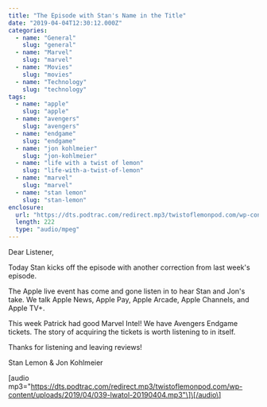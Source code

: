 ```yaml
---
title: "The Episode with Stan's Name in the Title"
date: "2019-04-04T12:30:12.000Z"
categories:
  - name: "General"
    slug: "general"
  - name: "Marvel"
    slug: "marvel"
  - name: "Movies"
    slug: "movies"
  - name: "Technology"
    slug: "technology"
tags:
  - name: "apple"
    slug: "apple"
  - name: "avengers"
    slug: "avengers"
  - name: "endgame"
    slug: "endgame"
  - name: "jon kohlmeier"
    slug: "jon-kohlmeier"
  - name: "life with a twist of lemon"
    slug: "life-with-a-twist-of-lemon"
  - name: "marvel"
    slug: "marvel"
  - name: "stan lemon"
    slug: "stan-lemon"
enclosure:
  url: "https://dts.podtrac.com/redirect.mp3/twistoflemonpod.com/wp-content/uploads/2019/04/039-lwatol-20190404.mp3"
  length: 222
  type: "audio/mpeg"
---
```


Dear Listener,

Today Stan kicks off the episode with another correction from last week's episode.

The Apple live event has come and gone listen in to hear Stan and Jon's take. We talk Apple News, Apple Pay, Apple Arcade, Apple Channels, and Apple TV+.

This week Patrick had good Marvel Intel! We have Avengers Endgame tickets. The story of acquiring the tickets is worth listening to in itself.

Thanks for listening and leaving reviews!

Stan Lemon & Jon Kohlmeier

\[audio mp3="https://dts.podtrac.com/redirect.mp3/twistoflemonpod.com/wp-content/uploads/2019/04/039-lwatol-20190404.mp3"\]\[/audio\]
